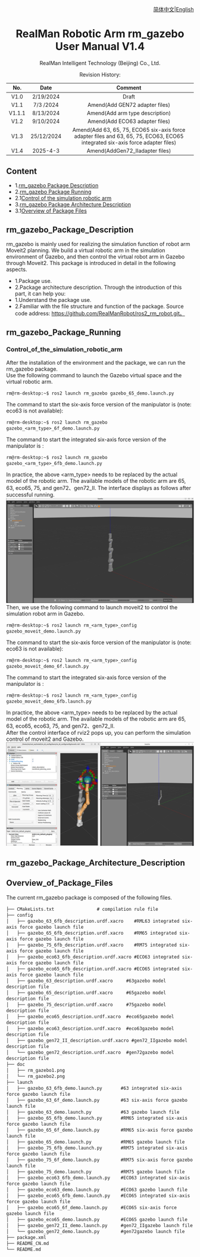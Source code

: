 <div align="right">

[简体中文](https://github.com/RealManRobot/ros2_rm_robot/blob/humble/rm_gazebo/README_CN.md)|[English](https://github.com/RealManRobot/ros2_rm_robot/blob/humble/rm_gazebo/README.md)
 
</div>

<div align="center">

# RealMan Robotic Arm rm_gazebo User Manual V1.4

RealMan Intelligent Technology (Beijing) Co., Ltd. 

Revision History:

|No.	  | Date   |	Comment |
| :---: | :----: | :---:   |
|V1.0	  | 2/19/2024 | Draft |
|V1.1	  | 7/3 /2024 | Amend(Add GEN72 adapter files) |
|V1.1.1   | 8/13/2024 | Amend(Add arm type description)|
|V1.2     | 9/10/2024 | Amend(Add ECO63 adapter files) |
|V1.3     | 25/12/2024 | Amend(Add 63, 65, 75, ECO65 six-axis force adapter files and 63, 65, 75, ECO63, ECO65 integrated six-axis force adapter files) |
|V1.4    |2025-4-3 | Amend(AddGen72_IIadapter files) |

</div>

## Content
* 1.[rm_gazebo Package Description](#rm_gazebo_Package_Description)
* 2.[rm_gazebo Package Running](#rm_gazebo_Package_Running)
* 2.1[Control of the simulation robotic arm](#Control_of_the_simulation_robotic_arm)
* 3.[rm_gazebo Package Architecture Description](#rm_gazebo_Package_Architecture_Description)
* 3.1[Overview of Package Files](#Overview_of_Package_Files)

## rm_gazebo_Package_Description
rm_gazebo is mainly used for realizing the simulation function of robot arm Moveit2 planning. We build a virtual robotic arm in the simulation environment of Gazebo, and then control the virtual robot arm in Gazebo through Moveit2. This package is introduced in detail in the following aspects.
* 1.Package use.
* 2.Package architecture description.
Through the introduction of this part, it can help you:
* 1.Understand the package use.
* 2.Familiar with the file structure and function of the package.
Source code address: https://github.com/RealManRobot/ros2_rm_robot.git。
## rm_gazebo_Package_Running
### Control_of_the_simulation_robotic_arm
After the installation of the environment and the package, we can run the rm_gazebo package.  
Use the following command to launch the Gazebo virtual space and the virtual robotic arm.
```
rm@rm-desktop:~$ ros2 launch rm_gazebo gazebo_65_demo.launch.py
```
The command to start the six-axis force version of the manipulator is (note: eco63 is not available):
```
rm@rm-desktop:~$ ros2 launch rm_gazebo gazebo_<arm_type>_6f_demo.launch.py
```
The command to start the integrated six-axis force version of the manipulator is :
```
rm@rm-desktop:~$ ros2 launch rm_gazebo gazebo_<arm_type>_6fb_demo.launch.py
```
In practice, the above <arm_type> needs to be replaced by the actual model of the robotic arm. The available models of the robotic arm are 65, 63, eco65, 75, and gen72、gen72_II. The interface displays as follows after successful running.  
![image](doc/rm_gazebo1.png)
Then, we use the following command to launch moveit2 to control the simulation robot arm in Gazebo.
```
rm@rm-desktop:~$ ros2 launch rm_<arm_type>_config gazebo_moveit_demo.launch.py
```
The command to start the six-axis force version of the manipulator is (note: eco63 is not available):
```
rm@rm-desktop:~$ ros2 launch rm_<arm_type>_config gazebo_moveit_demo_6f.launch.py
```
The command to start the integrated six-axis force version of the manipulator is :
```
rm@rm-desktop:~$ ros2 launch rm_<arm_type>_config gazebo_moveit_demo_6fb.launch.py
```
In practice, the above <arm_type> needs to be replaced by the actual model of the robotic arm. The available models of the robotic arm are 65, 63, eco65, eco63, 75, and gen72、gen72_II.   
After the control interface of rviz2 pops up, you can perform the simulation control of moveit2 and Gazebo.
![image](doc/rm_gazebo2.png)
## rm_gazebo_Package_Architecture_Description
## Overview_of_Package_Files
The current rm_gazebo package is composed of the following files.
```
├── CMakeLists.txt                # compilation rule file
├── config
│   ├── gazebo_63_6fb_description.urdf.xacro    #RML63 integrated six-axis force gazebo launch file
│   ├── gazebo_65_6fb_description.urdf.xacro    #RM65 integrated six-axis force gazebo launch file
│   ├── gazebo_75_6fb_description.urdf.xacro    #RM75 integrated six-axis force gazebo launch file
│   ├── gazebo_eco63_6fb_description.urdf.xacro #ECO63 integrated six-axis force gazebo launch file
│   ├── gazebo_eco65_6fb_description.urdf.xacro #ECO65 integrated six-axis force gazebo launch file
│   ├── gazebo_63_description.urdf.xacro     #63gazebo model description file
│   ├── gazebo_65_description.urdf.xacro     #65gazebo model description file
│   ├── gazebo_75_description.urdf.xacro     #75gazebo model description file
│   ├── gazebo_eco65_description.urdf.xacro  #eco65gazebo model description file
│   ├── gazebo_eco63_description.urdf.xacro  #eco63gazebo model description file
│   ├── gazebo_gen72_II_description.urdf.xacro #gen72_IIgazebo model description file
│   └── gazebo_gen72_description.urdf.xacro  #gen72gazebo model description file
├── doc
│   ├── rm_gazebo1.png
│   └── rm_gazebo2.png
├── launch
│   ├── gazebo_63_6fb_demo.launch.py       #63 integrated six-axis force gazebo launch file
│   ├── gazebo_63_6f_demo.launch.py        #63 six-axis force gazebo launch file
│   ├── gazebo_63_demo.launch.py           #63 gazebo launch file
│   ├── gazebo_65_6fb_demo.launch.py       #RM65 integrated six-axis force gazebo launch file
│   ├── gazebo_65_6f_demo.launch.py        #RM65 six-axis force gazebo launch file
│   ├── gazebo_65_demo.launch.py           #RM65 gazebo launch file
│   ├── gazebo_75_6fb_demo.launch.py       #RM75 integrated six-axis force gazebo launch file
│   ├── gazebo_75_6f_demo.launch.py        #RM75 six-axis force gazebo launch file
│   ├── gazebo_75_demo.launch.py           #RM75 gazebo launch file
│   ├── gazebo_eco63_6fb_demo.launch.py    #ECO63 integrated six-axis force gazebo launch file
│   ├── gazebo_eco63_demo.launch.py        #ECO63 gazebo launch file
│   ├── gazebo_eco65_6fb_demo.launch.py    #ECO65 integrated six-axis force gazebo launch file
│   ├── gazebo_eco65_6f_demo.launch.py     #ECO65 six-axis force gazebo launch file
│   ├── gazebo_eco65_demo.launch.py        #ECO65 gazebo launch file
│   ├── gazebo_gen72_II_demo.launch.py     #gen72_IIgazebo launch file
│   └── gazebo_gen72_demo.launch.py        #gen72gazebo launch file
├── package.xml
├── README_CN.md
└── README.md
```